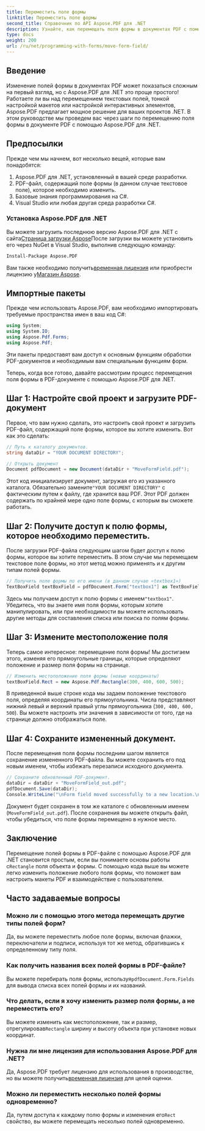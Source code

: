 ```yaml
---
title: Переместить поле формы
linktitle: Переместить поле формы
second_title: Справочник по API Aspose.PDF для .NET
description: Узнайте, как перемещать поля формы в документах PDF с помощью Aspose.PDF для .NET с помощью этого руководства. Следуйте этому подробному руководству, чтобы легко изменять расположение текстовых полей.
type: docs
weight: 200
url: /ru/net/programming-with-forms/move-form-field/
---
```

## Введение

Изменение полей формы в документах PDF может показаться сложным на первый взгляд, но с Aspose.PDF для .NET это проще простого! Работаете ли вы над перемещением текстовых полей, тонкой настройкой макетов или настройкой интерактивных элементов, Aspose.PDF предлагает мощное решение для ваших проектов .NET. В этом руководстве мы проведем вас через шаги по перемещению поля формы в документе PDF с помощью Aspose.PDF для .NET.

## Предпосылки

Прежде чем мы начнем, вот несколько вещей, которые вам понадобятся:

1. Aspose.PDF для .NET, установленный в вашей среде разработки.
2. PDF-файл, содержащий поле формы (в данном случае текстовое поле), которое необходимо изменить.
3. Базовые знания программирования на C#.
4. Visual Studio или любая другая среда разработки C#.

### Установка Aspose.PDF для .NET

 Вы можете загрузить последнюю версию Aspose.PDF для .NET с сайта[Страница загрузки Aspose](https://releases.aspose.com/pdf/net/)После загрузки вы можете установить его через NuGet в Visual Studio, выполнив следующую команду:

```bash
Install-Package Aspose.PDF
```

 Вам также необходимо получить[временная лицензия](https://purchase.aspose.com/temporary-license/) или приобрести лицензию у[Магазин Aspose](https://purchase.aspose.com/buy).

## Импортные пакеты

Прежде чем использовать Aspose.PDF, вам необходимо импортировать требуемые пространства имен в ваш код C#:

```csharp
using System;
using System.IO;
using Aspose.Pdf.Forms;
using Aspose.Pdf;
```

Эти пакеты предоставят вам доступ к основным функциям обработки PDF-документов и необходимым вам специальным функциям форм.

Теперь, когда все готово, давайте рассмотрим процесс перемещения поля формы в PDF-документе с помощью Aspose.PDF для .NET.

## Шаг 1: Настройте свой проект и загрузите PDF-документ

Первое, что вам нужно сделать, это настроить свой проект и загрузить PDF-файл, содержащий поле формы, которое вы хотите изменить. Вот как это сделать:

```csharp
// Путь к каталогу документов.
string dataDir = "YOUR DOCUMENT DIRECTORY";

// Открыть документ
Document pdfDocument = new Document(dataDir + "MoveFormField.pdf");
```

 Этот код инициализирует документ, загружая его из указанного каталога. Обязательно замените`"YOUR DOCUMENT DIRECTORY"` с фактическим путем к файлу, где хранится ваш PDF. Этот PDF должен содержать по крайней мере одно поле формы, с которым вы сможете работать.

## Шаг 2: Получите доступ к полю формы, которое необходимо переместить.

После загрузки PDF-файла следующим шагом будет доступ к полю формы, которое вы хотите переместить. В этом случае мы перемещаем текстовое поле формы, но этот метод можно применять и к другим типам полей формы.

```csharp
// Получить поле формы по его имени (в данном случае «textbox1»)
TextBoxField textBoxField = pdfDocument.Form["textbox1"] as TextBoxField;
```

 Здесь мы получаем доступ к полю формы с именем`"textbox1"`. Убедитесь, что вы знаете имя поля формы, которым хотите манипулировать, или при необходимости вы можете использовать другие методы для составления списка или поиска по полям формы.

## Шаг 3: Измените местоположение поля

Теперь самое интересное: перемещение поля формы! Мы достигаем этого, изменяя его прямоугольные границы, которые определяют положение и размер поля формы на странице.

```csharp
// Изменить местоположение поля формы (новые координаты)
textBoxField.Rect = new Aspose.Pdf.Rectangle(300, 400, 600, 500);
```

В приведенной выше строке кода мы задаем положение текстового поля, определяя координаты его прямоугольника. Числа представляют нижний левый и верхний правый углы прямоугольника (`300, 400, 600, 500`). Вы можете настроить эти значения в зависимости от того, где на странице должно отображаться поле.

## Шаг 4: Сохраните измененный документ.

После перемещения поля формы последним шагом является сохранение измененного PDF-файла. Вы можете сохранить его под новым именем, чтобы избежать перезаписи исходного документа.

```csharp
// Сохраните обновленный PDF-документ.
dataDir = dataDir + "MoveFormField_out.pdf";
pdfDocument.Save(dataDir);
Console.WriteLine("\nForm field moved successfully to a new location.\nFile saved at " + dataDir);
```

Документ будет сохранен в том же каталоге с обновленным именем (`MoveFormField_out.pdf`). После сохранения вы можете открыть файл, чтобы убедиться, что поле формы перемещено в нужное место.

## Заключение

 Перемещение полей формы в PDF-файле с помощью Aspose.PDF для .NET становится простым, если вы понимаете основы работы с`Rectangle` поля объекта и формы. С помощью кода выше вы можете легко изменить положение любого поля формы, что поможет вам настроить макеты PDF и взаимодействие с пользователем.

## Часто задаваемые вопросы

### Можно ли с помощью этого метода перемещать другие типы полей форм?
Да, вы можете переместить любое поле формы, включая флажки, переключатели и подписи, используя тот же метод, обратившись к определенному типу поля.

### Как получить названия всех полей формы в PDF-файле?
 Вы можете перебирать поля формы, используя`pdfDocument.Form.Fields` для вывода списка всех полей формы и их названий.

### Что делать, если я хочу изменить размер поля формы, а не переместить его?
 Вы можете изменить как местоположение, так и размер, отрегулировав`Rectangle` ширину и высоту объекта при установке новых координат.

### Нужна ли мне лицензия для использования Aspose.PDF для .NET?
 Да, Aspose.PDF требует лицензию для использования в производстве, но вы можете получить[временная лицензия](https://purchase.aspose.com/temporary-license/) для целей оценки.

### Можно ли переместить несколько полей формы одновременно?
 Да, путем доступа к каждому полю формы и изменения его`Rect` свойство, вы можете перемещать несколько полей одновременно.